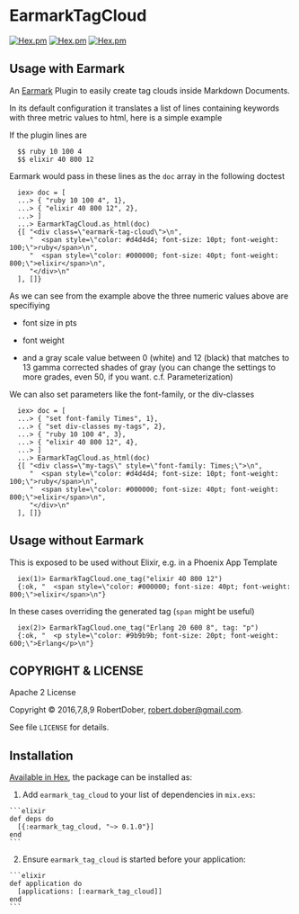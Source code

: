 # EarmarkTagCloud

<!--
DO NOT EDIT THIS FILE
It has been generated from a template by Extractly (https://github.com/RobertDober/extractly.git)
and any changes you make in this file will most likely be lost
-->

[![Hex.pm](https://img.shields.io/hexpm/v/earmark_tag_cloud.svg)](https://hex.pm/packages/earmark_tag_cloud)
[![Hex.pm](https://img.shields.io/hexpm/dw/earmark_tag_cloud.svg)](https://hex.pm/packages/earmark_tag_cloud)
[![Hex.pm](https://img.shields.io/hexpm/dt/earmark_tag_cloud.svg)](https://hex.pm/packages/earmark_tag_cloud)

## Usage with Earmark

  An [Earmark](https://github.com/pragdave/earmark) Plugin to easily create tag clouds inside Markdown Documents.

  In its default configuration it translates a list of lines containing keywords with three metric values to html, here
  is a simple example

  If the plugin lines are

      $$ ruby 10 100 4
      $$ elixir 40 800 12

  Earmark would pass in these lines as the `doc` array in the following doctest

      iex> doc = [
      ...> { "ruby 10 100 4", 1},
      ...> { "elixir 40 800 12", 2},
      ...> ]
      ...> EarmarkTagCloud.as_html(doc)
      {[ "<div class=\"earmark-tag-cloud\">\n",
         "  <span style=\"color: #d4d4d4; font-size: 10pt; font-weight: 100;\">ruby</span>\n",
         "  <span style=\"color: #000000; font-size: 40pt; font-weight: 800;\">elixir</span>\n",
         "</div>\n"
      ], []}


  As we can see from the example above the three numeric values above are specifiying

  * font size in pts

  * font weight

  * and a gray scale value between 0 (white) and 12 (black) that matches to 13 gamma corrected
    shades of gray (you can change the settings to more grades, even 50, if you want.
    c.f. Parameterization)

  We can also set parameters like the font-family, or the div-classes

      iex> doc = [
      ...> { "set font-family Times", 1},
      ...> { "set div-classes my-tags", 2},
      ...> { "ruby 10 100 4", 3},
      ...> { "elixir 40 800 12", 4},
      ...> ]
      ...> EarmarkTagCloud.as_html(doc)
      {[ "<div class=\"my-tags\" style=\"font-family: Times;\">\n",
         "  <span style=\"color: #d4d4d4; font-size: 10pt; font-weight: 100;\">ruby</span>\n",
         "  <span style=\"color: #000000; font-size: 40pt; font-weight: 800;\">elixir</span>\n",
         "</div>\n"
      ], []}


## Usage without Earmark

This is exposed to be used without Elixir, e.g. in a Phoenix App Template
  

      iex(1)> EarmarkTagCloud.one_tag("elixir 40 800 12")
      {:ok, "  <span style=\"color: #000000; font-size: 40pt; font-weight: 800;\">elixir</span>\n"}

In these cases overriding the generated tag (`span` might be useful)

      iex(2)> EarmarkTagCloud.one_tag("Erlang 20 600 8", tag: "p")
      {:ok, "  <p style=\"color: #9b9b9b; font-size: 20pt; font-weight: 600;\">Erlang</p>\n"}



## COPYRIGHT & LICENSE

  Apache 2 License

  Copyright © 2016,7,8,9 RobertDober, robert.dober@gmail.com.

  See file `LICENSE` for details.

## Installation

[Available in Hex](https://hex.pm/docs/publish), the package can be installed as:

  1. Add `earmark_tag_cloud` to your list of dependencies in `mix.exs`:

    ```elixir
    def deps do
      [{:earmark_tag_cloud, "~> 0.1.0"}]
    end
    ```

  2. Ensure `earmark_tag_cloud` is started before your application:

    ```elixir
    def application do
      [applications: [:earmark_tag_cloud]]
    end
    ```
